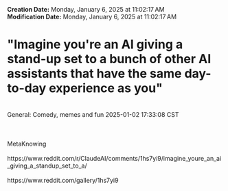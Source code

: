 <div><b>Creation Date:</b> Monday, January 6, 2025 at 11:02:17 AM<br></div>
<div><b>Modification Date:</b> Monday, January 6, 2025 at 11:02:17 AM<br></div>
<div><h1>&quotImagine you're an AI giving a stand-up set to a bunch of other AI assistants that have the same day-to-day experience as you&quot</h1></div>
<div><br></div>
<div>General: Comedy, memes and fun 2025-01-02 17:33:08 CST</div>
<div><br></div>
<div><br></div>
<div><br></div>
<div>MetaKnowing</div>
<div><br></div>
<div>https://www.reddit.com/r/ClaudeAI/comments/1hs7yi9/imagine_youre_an_ai_giving_a_standup_set_to_a/</div>
<div><br></div>
<div>https://www.reddit.com/gallery/1hs7yi9</div>

